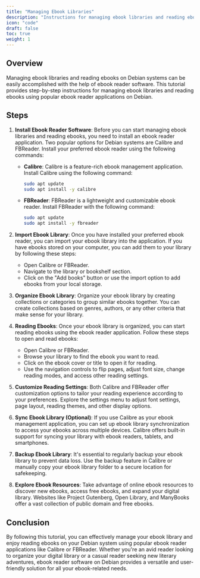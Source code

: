 ```yaml
---
title: "Managing Ebook Libraries"
description: "Instructions for managing ebook libraries and reading ebooks using ebook reader software on Debian."
icon: "code"
draft: false
toc: true
weight: 1
---
```


## Overview

Managing ebook libraries and reading ebooks on Debian systems can be easily accomplished with the help of ebook reader software. This tutorial provides step-by-step instructions for managing ebook libraries and reading ebooks using popular ebook reader applications on Debian.

## Steps

1. **Install Ebook Reader Software**:
   Before you can start managing ebook libraries and reading ebooks, you need to install an ebook reader application. Two popular options for Debian systems are Calibre and FBReader. Install your preferred ebook reader using the following commands:

   - **Calibre**:
     Calibre is a feature-rich ebook management application. Install Calibre using the following command:

     ```bash
     sudo apt update
     sudo apt install -y calibre
     ```

   - **FBReader**:
     FBReader is a lightweight and customizable ebook reader. Install FBReader with the following command:

     ```bash
     sudo apt update
     sudo apt install -y fbreader
     ```

2. **Import Ebook Library**:
   Once you have installed your preferred ebook reader, you can import your ebook library into the application. If you have ebooks stored on your computer, you can add them to your library by following these steps:

   - Open Calibre or FBReader.
   - Navigate to the library or bookshelf section.
   - Click on the "Add books" button or use the import option to add ebooks from your local storage.

3. **Organize Ebook Library**:
   Organize your ebook library by creating collections or categories to group similar ebooks together. You can create collections based on genres, authors, or any other criteria that make sense for your library.

4. **Reading Ebooks**:
   Once your ebook library is organized, you can start reading ebooks using the ebook reader application. Follow these steps to open and read ebooks:

   - Open Calibre or FBReader.
   - Browse your library to find the ebook you want to read.
   - Click on the ebook cover or title to open it for reading.
   - Use the navigation controls to flip pages, adjust font size, change reading modes, and access other reading settings.

5. **Customize Reading Settings**:
   Both Calibre and FBReader offer customization options to tailor your reading experience according to your preferences. Explore the settings menu to adjust font settings, page layout, reading themes, and other display options.

6. **Sync Ebook Library (Optional)**:
   If you use Calibre as your ebook management application, you can set up ebook library synchronization to access your ebooks across multiple devices. Calibre offers built-in support for syncing your library with ebook readers, tablets, and smartphones.

7. **Backup Ebook Library**:
   It's essential to regularly backup your ebook library to prevent data loss. Use the backup feature in Calibre or manually copy your ebook library folder to a secure location for safekeeping.

8. **Explore Ebook Resources**:
   Take advantage of online ebook resources to discover new ebooks, access free ebooks, and expand your digital library. Websites like Project Gutenberg, Open Library, and ManyBooks offer a vast collection of public domain and free ebooks.

## Conclusion

By following this tutorial, you can effectively manage your ebook library and enjoy reading ebooks on your Debian system using popular ebook reader applications like Calibre or FBReader. Whether you're an avid reader looking to organize your digital library or a casual reader seeking new literary adventures, ebook reader software on Debian provides a versatile and user-friendly solution for all your ebook-related needs.
